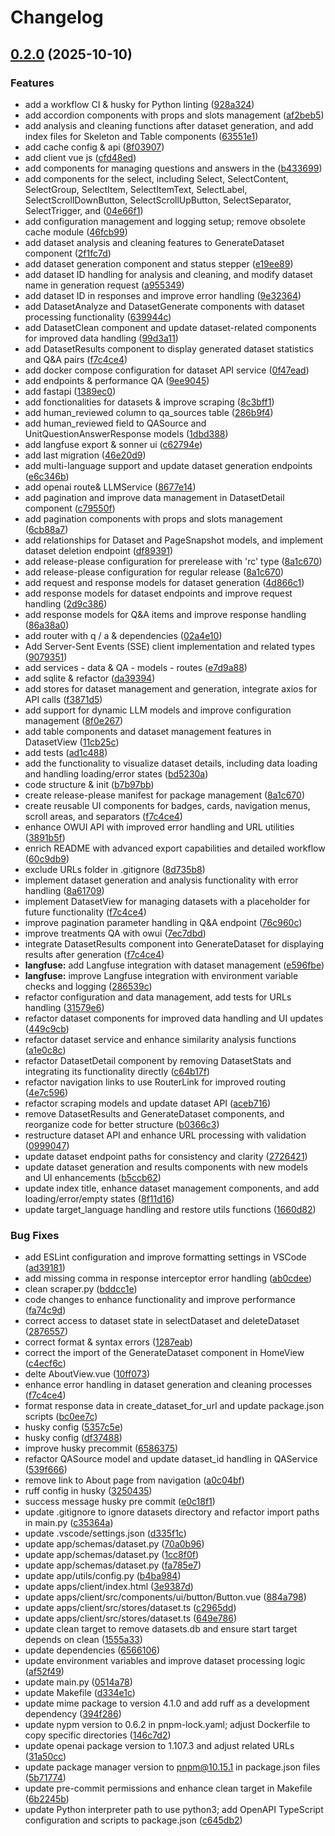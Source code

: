 # Changelog

## [0.2.0](https://github.com/KevinDeBenedetti/dataset-generator/compare/v0.1.0...v0.2.0) (2025-10-10)


### Features

* add a workflow CI  & husky for Python linting ([928a324](https://github.com/KevinDeBenedetti/dataset-generator/commit/928a3248652148c6b6122ebbadd22389fea3f33b))
* add accordion components with props and slots management ([af2beb5](https://github.com/KevinDeBenedetti/dataset-generator/commit/af2beb5a67f10cb4553a7e3c184099e7e7221916))
* add analysis and cleaning functions after dataset generation, and add index files for Skeleton and Table components ([63551e1](https://github.com/KevinDeBenedetti/dataset-generator/commit/63551e17fc6a1098dbeaed88dd54e678792d2361))
* add cache config & api ([8f03907](https://github.com/KevinDeBenedetti/dataset-generator/commit/8f03907fab639b851debf047f00bd67a2c5cced9))
* add client vue js ([cfd48ed](https://github.com/KevinDeBenedetti/dataset-generator/commit/cfd48ede405d7544a3808a5d0af1f784b33caa20))
* add components for managing questions and answers in the ([b433699](https://github.com/KevinDeBenedetti/dataset-generator/commit/b4336999598ca8cc2e4ef08f1c9d4a53171dc563))
* add components for the select, including Select, SelectContent, SelectGroup, SelectItem, SelectItemText, SelectLabel, SelectScrollDownButton, SelectScrollUpButton, SelectSeparator, SelectTrigger, and ([04e66f1](https://github.com/KevinDeBenedetti/dataset-generator/commit/04e66f129bd4c064a073dc1162a20a6e4ac5fc7e))
* add configuration management and logging setup; remove obsolete cache module ([46fcb99](https://github.com/KevinDeBenedetti/dataset-generator/commit/46fcb99d084a2f709bb4810486623ca31a04039f))
* add dataset analysis and cleaning features to GenerateDataset component ([2f1fc7d](https://github.com/KevinDeBenedetti/dataset-generator/commit/2f1fc7d1a87835e6ed80036ce50f9cc3b5929266))
* add dataset generation component and status stepper ([e19ee89](https://github.com/KevinDeBenedetti/dataset-generator/commit/e19ee898cfcffe0e73bb1e12b65aee29249ace05))
* add dataset ID handling for analysis and cleaning, and modify dataset name in generation request ([a955349](https://github.com/KevinDeBenedetti/dataset-generator/commit/a95534919bbb23773884fa1a389b668ca23a646e))
* add dataset ID in responses and improve error handling ([9e32364](https://github.com/KevinDeBenedetti/dataset-generator/commit/9e32364d8de6c84b325cdfbb5c6085e9b8140b4b))
* add DatasetAnalyze and DatasetGenerate components with dataset processing functionality ([639944c](https://github.com/KevinDeBenedetti/dataset-generator/commit/639944c428ade594414506e56f3f96f4c08d4402))
* add DatasetClean component and update dataset-related components for improved data handling ([99d3a11](https://github.com/KevinDeBenedetti/dataset-generator/commit/99d3a118606c49be42b9fef9ba910226dba57af6))
* add DatasetResults component to display generated dataset statistics and Q&A pairs ([f7c4ce4](https://github.com/KevinDeBenedetti/dataset-generator/commit/f7c4ce4836b883105d8d71de8deaaf20f54edf55))
* add docker compose configuration for dataset API service ([0f47ead](https://github.com/KevinDeBenedetti/dataset-generator/commit/0f47ead5f695e5fd20b38aeb775844a900b18a06))
* add endpoints & performance QA ([9ee9045](https://github.com/KevinDeBenedetti/dataset-generator/commit/9ee904525517ff34917d7f0f46c5b2a3c2f424e9))
* add fastapi ([1389ec0](https://github.com/KevinDeBenedetti/dataset-generator/commit/1389ec089a5223b146f5e792872c4a6332ddc15f))
* add fonctionalities for datasets & improve scraping ([8c3bff1](https://github.com/KevinDeBenedetti/dataset-generator/commit/8c3bff15e3584b03503dacbcc9ca4a0ab472d684))
* add human_reviewed column to qa_sources table ([286b9f4](https://github.com/KevinDeBenedetti/dataset-generator/commit/286b9f484b5694cdae5e01bd9e410db136297a65))
* add human_reviewed field to QASource and UnitQuestionAnswerResponse models ([1dbd388](https://github.com/KevinDeBenedetti/dataset-generator/commit/1dbd3887fa8d62e401a7345451d9280e8e249f76))
* add langfuse export & sonner ui ([c62794e](https://github.com/KevinDeBenedetti/dataset-generator/commit/c62794ec9f816ae54f305aace8a84d15ecfd9388))
* add last migration ([46e20d9](https://github.com/KevinDeBenedetti/dataset-generator/commit/46e20d91f71599655def3070d6c6a0844ea9a74c))
* add multi-language support and update dataset generation endpoints ([e6c346b](https://github.com/KevinDeBenedetti/dataset-generator/commit/e6c346b7ab410f669ba34e7d7f73671b37a36f72))
* add openai route& LLMService ([8677e14](https://github.com/KevinDeBenedetti/dataset-generator/commit/8677e14e2fdf5323ba4ffaf63f89b1c2927aae27))
* add pagination and improve data management in DatasetDetail component ([c79550f](https://github.com/KevinDeBenedetti/dataset-generator/commit/c79550faf8fba968a01c7e402764e00bdd164f79))
* add pagination components with props and slots management ([6cb88a7](https://github.com/KevinDeBenedetti/dataset-generator/commit/6cb88a7a99815a746567b673202d560a50866916))
* add relationships for Dataset and PageSnapshot models, and implement dataset deletion endpoint ([df89391](https://github.com/KevinDeBenedetti/dataset-generator/commit/df89391ffdc0c234f28147d05d76694d21d8c385))
* add release-please configuration for prerelease with 'rc' type ([8a1c670](https://github.com/KevinDeBenedetti/dataset-generator/commit/8a1c670c32297c90cef97253e4a8be6509d54b07))
* add release-please configuration for regular release ([8a1c670](https://github.com/KevinDeBenedetti/dataset-generator/commit/8a1c670c32297c90cef97253e4a8be6509d54b07))
* add request and response models for dataset generation ([4d866c1](https://github.com/KevinDeBenedetti/dataset-generator/commit/4d866c14c94e8adf046c5a5b2de82c124b85c2fb))
* add response models for dataset endpoints and improve request handling ([2d9c386](https://github.com/KevinDeBenedetti/dataset-generator/commit/2d9c386fcbcbff8d4ef6e03c83c33f843a15a5b2))
* add response models for Q&A items and improve response handling ([86a38a0](https://github.com/KevinDeBenedetti/dataset-generator/commit/86a38a0fc3aacd30d793b737286de6e83dbacb52))
* add router with q / a & dependencies ([02a4e10](https://github.com/KevinDeBenedetti/dataset-generator/commit/02a4e10c540419186bc495f5c8d3d9e9c62f9b04))
* Add Server-Sent Events (SSE) client implementation and related types ([9079351](https://github.com/KevinDeBenedetti/dataset-generator/commit/907935195b822f8f60bda673d6bf7a88953d96ff))
* add services - data & QA - models - routes ([e7d9a88](https://github.com/KevinDeBenedetti/dataset-generator/commit/e7d9a88ae92af2fab7cca4b9af37f7295d6d0fe3))
* add sqlite & refactor ([da39394](https://github.com/KevinDeBenedetti/dataset-generator/commit/da393940aede8feb9419b48a927140aa39195b50))
* add stores for dataset management and generation, integrate axios for API calls ([f3871d5](https://github.com/KevinDeBenedetti/dataset-generator/commit/f3871d5c2a83a6c95d9e07da724b2471c10e817a))
* add support for dynamic LLM models and improve configuration management ([8f0e267](https://github.com/KevinDeBenedetti/dataset-generator/commit/8f0e26761491aa5c33ab3b6f73b407d90818bb83))
* add table components and dataset management features in DatasetView ([11cb25c](https://github.com/KevinDeBenedetti/dataset-generator/commit/11cb25c8363e06f282205faca6c6a6420eb64045))
* add tests ([ad1c488](https://github.com/KevinDeBenedetti/dataset-generator/commit/ad1c48860e178da0f319410167a31ab9dde97c43))
* add the functionality to visualize dataset details, including data loading and handling loading/error states ([bd5230a](https://github.com/KevinDeBenedetti/dataset-generator/commit/bd5230a2c343398c7ace6b918d539360f00a1386))
* code structure & init ([b7b97bb](https://github.com/KevinDeBenedetti/dataset-generator/commit/b7b97bb9690b72aa26fc65ddfd5b0c0859081b1f))
* create release-please manifest for package management ([8a1c670](https://github.com/KevinDeBenedetti/dataset-generator/commit/8a1c670c32297c90cef97253e4a8be6509d54b07))
* create reusable UI components for badges, cards, navigation menus, scroll areas, and separators ([f7c4ce4](https://github.com/KevinDeBenedetti/dataset-generator/commit/f7c4ce4836b883105d8d71de8deaaf20f54edf55))
* enhance OWUI API with improved error handling and URL utilities ([3891b5f](https://github.com/KevinDeBenedetti/dataset-generator/commit/3891b5f2c57df30db6c7e2ef66779612ad5a1adc))
* enrich README with advanced export capabilities and detailed workflow ([60c9db9](https://github.com/KevinDeBenedetti/dataset-generator/commit/60c9db94ef4cb6957f20b24967a094e5364fd681))
* exclude URLs folder in .gitignore ([8d735b8](https://github.com/KevinDeBenedetti/dataset-generator/commit/8d735b8066d3b346981e77565b21e67e5a68850a))
* implement dataset generation and analysis functionality with error handling ([8a61709](https://github.com/KevinDeBenedetti/dataset-generator/commit/8a61709fa4478a33d22e50319edfbf691b0e27c4))
* implement DatasetView for managing datasets with a placeholder for future functionality ([f7c4ce4](https://github.com/KevinDeBenedetti/dataset-generator/commit/f7c4ce4836b883105d8d71de8deaaf20f54edf55))
* improve pagination parameter handling in Q&A endpoint ([76c960c](https://github.com/KevinDeBenedetti/dataset-generator/commit/76c960c09bdea377d96aec3056a3282fc72ed7fc))
* improve treatments QA with owui ([7ec7dbd](https://github.com/KevinDeBenedetti/dataset-generator/commit/7ec7dbdefacc3e87cc4e853c51600de2d77c2f77))
* integrate DatasetResults component into GenerateDataset for displaying results after generation ([f7c4ce4](https://github.com/KevinDeBenedetti/dataset-generator/commit/f7c4ce4836b883105d8d71de8deaaf20f54edf55))
* **langfuse:** add Langfuse integration with dataset management ([e596fbe](https://github.com/KevinDeBenedetti/dataset-generator/commit/e596fbe6f5a14fb275bb77f8e9f898e480464bd6))
* **langfuse:** improve Langfuse integration with environment variable checks and logging ([286539c](https://github.com/KevinDeBenedetti/dataset-generator/commit/286539c703963be4ba09c770e47ff79051d074b4))
* refactor configuration and data management, add tests for URLs handling ([31579e6](https://github.com/KevinDeBenedetti/dataset-generator/commit/31579e67cf8979a873eae68a38916627baee9a68))
* refactor dataset components for improved data handling and UI updates ([449c9cb](https://github.com/KevinDeBenedetti/dataset-generator/commit/449c9cbcc474e22cac555a5f098a210a6aa2856e))
* refactor dataset service and enhance similarity analysis functions ([a1e0c8c](https://github.com/KevinDeBenedetti/dataset-generator/commit/a1e0c8c6f770a35e2b415ed75fe9d91db3518f1f))
* refactor DatasetDetail component by removing DatasetStats and integrating its functionality directly ([c64b17f](https://github.com/KevinDeBenedetti/dataset-generator/commit/c64b17f2f6e3c8b5ca5dd47a3bc48a35bddce03b))
* refactor navigation links to use RouterLink for improved routing ([4e7c596](https://github.com/KevinDeBenedetti/dataset-generator/commit/4e7c5963e5c5888565977955e7892e55b422e9d9))
* refactor scraping models and update dataset API ([aceb716](https://github.com/KevinDeBenedetti/dataset-generator/commit/aceb716c6e3246095555c306ff34d5b394e28d9c))
* remove DatasetResults and GenerateDataset components, and reorganize code for better structure ([b0366c3](https://github.com/KevinDeBenedetti/dataset-generator/commit/b0366c3daf78929d1f7eb79c1a7a601195a3c935))
* restructure dataset API and enhance URL processing with validation ([0999047](https://github.com/KevinDeBenedetti/dataset-generator/commit/0999047dfad3356547319dee6dd6ab39195ffafb))
* update dataset endpoint paths for consistency and clarity ([2726421](https://github.com/KevinDeBenedetti/dataset-generator/commit/2726421e9c3ae748540c377208444ed19c4fd194))
* update dataset generation and results components with new models and UI enhancements ([b5ccb62](https://github.com/KevinDeBenedetti/dataset-generator/commit/b5ccb629009547c78221eb084c48fd292369ca7d))
* update index title, enhance dataset management components, and add loading/error/empty states ([8f11d16](https://github.com/KevinDeBenedetti/dataset-generator/commit/8f11d165f228c4e8c26fa49b29990131532d6591))
* update target_language handling and restore utils functions ([1660d82](https://github.com/KevinDeBenedetti/dataset-generator/commit/1660d8281c280f29bd658149dbe171bd98964d91))


### Bug Fixes

* add ESLint configuration and improve formatting settings in VSCode ([ad39181](https://github.com/KevinDeBenedetti/dataset-generator/commit/ad391815a429b06f8cbb734b100966ee4be47d5b))
* add missing comma in response interceptor error handling ([ab0cdee](https://github.com/KevinDeBenedetti/dataset-generator/commit/ab0cdee7ef9f8ed7787e4f147d774609b2bb1311))
* clean scraper.py ([bddcc1e](https://github.com/KevinDeBenedetti/dataset-generator/commit/bddcc1eaafe9c4193f0de55fcea7571db32ad6db))
* code changes to enhance functionality and improve performance ([fa74c9d](https://github.com/KevinDeBenedetti/dataset-generator/commit/fa74c9dd653ce251e22bc6f8089a9a77ef1316f2))
* correct access to dataset state in selectDataset and deleteDataset ([2876557](https://github.com/KevinDeBenedetti/dataset-generator/commit/2876557ebc48315f20778721e8496834c3a877c2))
* correct format & syntax errors ([1287eab](https://github.com/KevinDeBenedetti/dataset-generator/commit/1287eab96ab9e7d7a62f15cfa5484be7e2499dbc))
* correct the import of the GenerateDataset component in HomeView ([c4ecf6c](https://github.com/KevinDeBenedetti/dataset-generator/commit/c4ecf6c810dc59250377051550a2e537b10e4cc5))
* delte AboutView.vue ([10ff073](https://github.com/KevinDeBenedetti/dataset-generator/commit/10ff073942820318df0abe76475d05e1707201f7))
* enhance error handling in dataset generation and cleaning processes ([f7c4ce4](https://github.com/KevinDeBenedetti/dataset-generator/commit/f7c4ce4836b883105d8d71de8deaaf20f54edf55))
* format response data in create_dataset_for_url and update package.json scripts ([bc0ee7c](https://github.com/KevinDeBenedetti/dataset-generator/commit/bc0ee7c6bfa896e5931a4a622fe0b1afeb6fbd12))
* husky config ([5357c5e](https://github.com/KevinDeBenedetti/dataset-generator/commit/5357c5e9062d408c7d654aede81582583b9e892b))
* husky config ([df37488](https://github.com/KevinDeBenedetti/dataset-generator/commit/df3748800530d4d42575b6d5d519ca99c9d51583))
* improve husky precommit ([6586375](https://github.com/KevinDeBenedetti/dataset-generator/commit/6586375ace24369c618aa566511ff59e40e64bd9))
* refactor QASource model and update dataset_id handling in QAService ([539f666](https://github.com/KevinDeBenedetti/dataset-generator/commit/539f666f57b256d2ef60564d65d7c73412fea066))
* remove link to About page from navigation ([a0c04bf](https://github.com/KevinDeBenedetti/dataset-generator/commit/a0c04bf9fc0a710ae8dc6dee406e6ced38cc8a93))
* ruff config in husky ([3250435](https://github.com/KevinDeBenedetti/dataset-generator/commit/325043598a05abaf149b4e90a79ec5b178aeef90))
* success message husky pre commit ([e0c18f1](https://github.com/KevinDeBenedetti/dataset-generator/commit/e0c18f1d6968e691832a47354515e87bd2d5331c))
* update .gitignore to ignore datasets directory and refactor import paths in main.py ([c35364a](https://github.com/KevinDeBenedetti/dataset-generator/commit/c35364af8b5b4805390cd3629042f2b9faddc9ea))
* update .vscode/settings.json ([d335f1c](https://github.com/KevinDeBenedetti/dataset-generator/commit/d335f1c53a9a7397227bc79f4d75b23a78c9cd76))
* update app/schemas/dataset.py ([70a0b96](https://github.com/KevinDeBenedetti/dataset-generator/commit/70a0b96e0dca10acc0ebd07ed68835b56adabee5))
* update app/schemas/dataset.py ([1cc8f0f](https://github.com/KevinDeBenedetti/dataset-generator/commit/1cc8f0f6cabbdd98c1464b4f967fc600a389ddd2))
* update app/schemas/dataset.py ([fa785e7](https://github.com/KevinDeBenedetti/dataset-generator/commit/fa785e7d7a79a6cbc0ce5bd319b83f6a7782daa2))
* update app/utils/config.py ([b4ba984](https://github.com/KevinDeBenedetti/dataset-generator/commit/b4ba9840ef20b184fa9ce435e9f2cd00d847cc4e))
* update apps/client/index.html ([3e9387d](https://github.com/KevinDeBenedetti/dataset-generator/commit/3e9387d715edcd9fb2a532aa5f231750a009ead8))
* update apps/client/src/components/ui/button/Button.vue ([884a798](https://github.com/KevinDeBenedetti/dataset-generator/commit/884a7981bc358fe232347181ce806d64583ad1e0))
* update apps/client/src/stores/dataset.ts ([c2965dd](https://github.com/KevinDeBenedetti/dataset-generator/commit/c2965ddc508027ffc79dbc6ff523cb2d58b41801))
* update apps/client/src/stores/dataset.ts ([649e786](https://github.com/KevinDeBenedetti/dataset-generator/commit/649e78688e361c3d86e6f8689f3444b7f5852dad))
* update clean target to remove datasets.db and ensure start target depends on clean ([1555a33](https://github.com/KevinDeBenedetti/dataset-generator/commit/1555a33696dadddf776784faeb0ed999b153d45b))
* update dependencies ([6566106](https://github.com/KevinDeBenedetti/dataset-generator/commit/6566106897c79e3870231a40a8e01e0dd363cb05))
* update environment variables and improve dataset processing logic ([af52f49](https://github.com/KevinDeBenedetti/dataset-generator/commit/af52f49a82e958a0c0de7d44446a74f3aa50daeb))
* update main.py ([0514a78](https://github.com/KevinDeBenedetti/dataset-generator/commit/0514a7866213be0fe6561c8e524c4ebc540251b7))
* update Makefile ([d334e1c](https://github.com/KevinDeBenedetti/dataset-generator/commit/d334e1c9121f7810205656e30c340fe76a5e4bca))
* update mime package to version 4.1.0 and add ruff as a development dependency ([394f286](https://github.com/KevinDeBenedetti/dataset-generator/commit/394f28652d73cc408cb61b01f9fe9fb77137b6f0))
* update nypm version to 0.6.2 in pnpm-lock.yaml; adjust Dockerfile to copy specific directories ([146c7d2](https://github.com/KevinDeBenedetti/dataset-generator/commit/146c7d2d0461de1717ac3305b37205ae562d23b6))
* update openai package version to 1.107.3 and adjust related URLs ([31a50cc](https://github.com/KevinDeBenedetti/dataset-generator/commit/31a50ccd96cbafe084dfbc35a2d8cbf8a750c4b5))
* update package manager version to pnpm@10.15.1 in package.json files ([5b71774](https://github.com/KevinDeBenedetti/dataset-generator/commit/5b71774a501d43a189e61f206df4930309e472fa))
* update pre-commit permissions and enhance clean target in Makefile ([6b2245b](https://github.com/KevinDeBenedetti/dataset-generator/commit/6b2245b2eba9c62c82b4c425b92f95ed788c2c22))
* update Python interpreter path to use python3; add OpenAPI TypeScript configuration and scripts to package.json ([c645db2](https://github.com/KevinDeBenedetti/dataset-generator/commit/c645db28ebfb95cb2c7cc9a8b8153f98beac2587))
